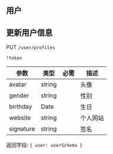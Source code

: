 ## 用户

## 更新用户信息

PUT `/user/profiles`

`!token`

|参数|类型|必需|描述|
|---|---|---|---|
|avatar|string||头像|
|gender|string||性别|
|birthday|Date||生日|
|website|string||个人网站|
|signature|string||签名|


返回字段: `{ user: userSchema }`
